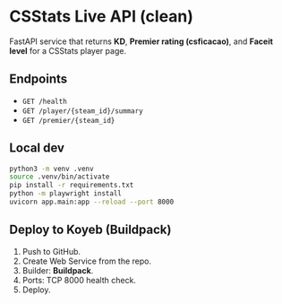 # CSStats Live API (clean)

FastAPI service that returns **KD**, **Premier rating (csficacao)**, and **Faceit level** for a CSStats player page.

## Endpoints

- `GET /health`
- `GET /player/{steam_id}/summary`
- `GET /premier/{steam_id}`

## Local dev

```bash
python3 -m venv .venv
source .venv/bin/activate
pip install -r requirements.txt
python -m playwright install
uvicorn app.main:app --reload --port 8000
```

## Deploy to Koyeb (Buildpack)

1. Push to GitHub.
2. Create Web Service from the repo.
3. Builder: **Buildpack**.
4. Ports: TCP 8000 health check.
5. Deploy.
